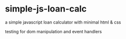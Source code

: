 # simple-js-loan-calc
a simple javascript loan calculator with minimal html &amp; css

testing for dom manipulation and event handlers
